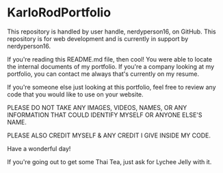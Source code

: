 # KarloRodPortfolio
This repository is handled by user handle, nerdyperson16, on GitHub. This repository is for web development and is currently in support by nerdyperson16.

If you're reading this README.md file, then cool! You were able to locate the internal documents of my portfolio. If you're a company looking at my portfolio, you can contact me always that's currently on my resume.

If you're someone else just looking at this portfolio, feel free to review any code that you would like to use on your website.

PLEASE DO NOT TAKE ANY IMAGES, VIDEOS, NAMES, OR ANY INFORMATION THAT COULD IDENTIFY MYSELF OR ANYONE ELSE'S NAME.

PLEASE ALSO CREDIT MYSELF & ANY CREDIT I GIVE INSIDE MY CODE.

Have a wonderful day!


If you're going out to get some Thai Tea, just ask for Lychee Jelly with it.

